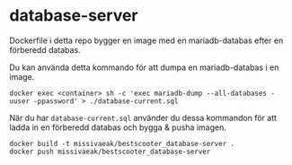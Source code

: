 # database-server

Dockerfile i detta repo bygger en image med en mariadb-databas efter en förberedd databas.

Du kan använda detta kommando för att dumpa en mariadb-databas i en image.

```
docker exec <container> sh -c 'exec mariadb-dump --all-databases -uuser -ppassword' > ./database-current.sql
```

När du har `database-current.sql` använder du dessa kommandon för att ladda in en förberedd databas och bygga & pusha imagen.

```
docker build -t missivaeak/bestscooter_database-server .
docker push missivaeak/bestscooter_database-server
```
